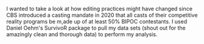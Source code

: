 I wanted to take a look at how editing practices might have changed since CBS introduced a casting mandate in 2020 that all casts of their competitive reality programs be m,ade up of at least 50% BIPOC contestants.
I used Daniel Oehm's SurvivoR package to pull my data sets (shout out for the amazingly clean and thorough data) to perform my analysis.
